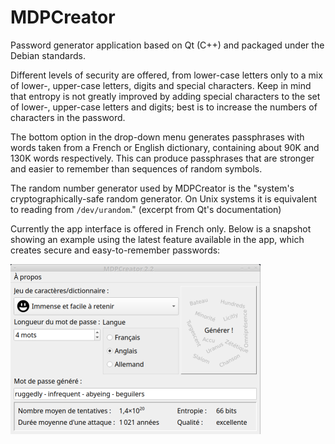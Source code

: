 # MDPCreator

Password generator application based on Qt (C++) and packaged under the Debian
standards.

Different levels of security are offered, from lower-case letters only to a mix
of lower-, upper-case letters, digits and special characters. Keep in mind that
entropy is not greatly improved by adding special characters to the set of
lower-, upper-case letters and digits; best is to increase the numbers of
characters in the password.

The bottom option in the drop-down menu generates passphrases with words taken
from a French or English dictionary, containing about 90K and 130K words
respectively.
This can produce passphrases that are stronger and easier to remember than
sequences of random symbols.

The random number generator used by MDPCreator is the "system's
cryptographically-safe random generator. On Unix systems it is equivalent to
reading from `/dev/urandom`." (excerpt from Qt's documentation)

Currently the app interface is offered in French only. Below is a snapshot
showing an example using the latest feature available in the app, which
creates secure and easy-to-remember passwords:

![App snapshot](snapshot.png)
